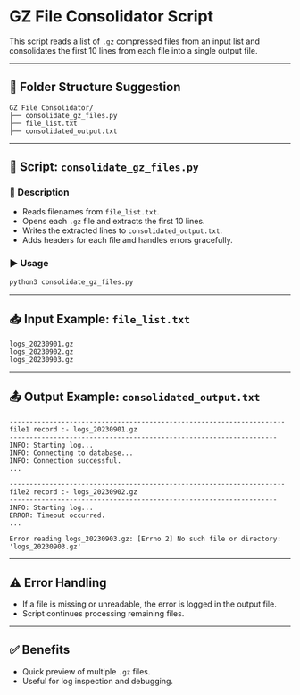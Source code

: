 
# GZ File Consolidator Script

This script reads a list of `.gz` compressed files from an input list and consolidates the first 10 lines from each file into a single output file.

---

## 📂 Folder Structure Suggestion
```
GZ File Consolidator/
├── consolidate_gz_files.py
├── file_list.txt
├── consolidated_output.txt
```

---

## 🐍 Script: `consolidate_gz_files.py`

### 🔧 Description
- Reads filenames from `file_list.txt`.
- Opens each `.gz` file and extracts the first 10 lines.
- Writes the extracted lines to `consolidated_output.txt`.
- Adds headers for each file and handles errors gracefully.

### ▶️ Usage
```bash
python3 consolidate_gz_files.py
```

---

## 📥 Input Example: `file_list.txt`
```
logs_20230901.gz
logs_20230902.gz
logs_20230903.gz
```

---

## 📤 Output Example: `consolidated_output.txt`
```
---------------------------------------------------------------------
file1 record :- logs_20230901.gz
-------------------------------------------------------------------
INFO: Starting log...
INFO: Connecting to database...
INFO: Connection successful.
...

---------------------------------------------------------------------
file2 record :- logs_20230902.gz
-------------------------------------------------------------------
INFO: Starting log...
ERROR: Timeout occurred.
...

Error reading logs_20230903.gz: [Errno 2] No such file or directory: 'logs_20230903.gz'
```

---

## ⚠️ Error Handling
- If a file is missing or unreadable, the error is logged in the output file.
- Script continues processing remaining files.

---

## ✅ Benefits
- Quick preview of multiple `.gz` files.
- Useful for log inspection and debugging.

